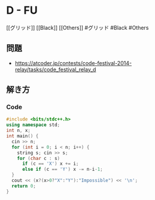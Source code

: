 # D - FU
[[グリッド]] [[Black]] [[Others]]
#グリッド #Black #Others 

## 問題
- https://atcoder.jp/contests/code-festival-2014-relay/tasks/code_festival_relay_d

## 解き方
### Code
```c++
#include <bits/stdc++.h>
using namespace std;
int n, x;
int main() {
  cin >> n;
  for (int i = 0; i < n; i++) {
    string s; cin >> s;
    for (char c : s)
      if (c == 'X') x += i;
      else if (c == 'Y') x -= n-i-1;
  }
  cout << (x?(x>0?"X":"Y"):"Impossible") << '\n';
  return 0;
}
```